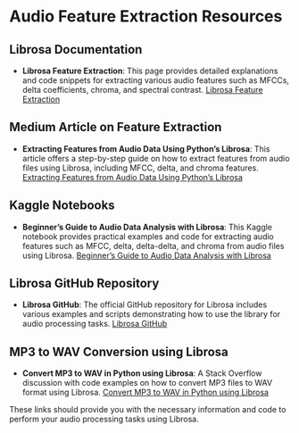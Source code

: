 # Audio Feature Extraction Resources

## Librosa Documentation
- **Librosa Feature Extraction**: This page provides detailed explanations and code snippets for extracting various audio features such as MFCCs, delta coefficients, chroma, and spectral contrast. [Librosa Feature Extraction](https://librosa.org/doc/latest/feature.html)

## Medium Article on Feature Extraction
- **Extracting Features from Audio Data Using Python’s Librosa**: This article offers a step-by-step guide on how to extract features from audio files using Librosa, including MFCC, delta, and chroma features. [Extracting Features from Audio Data Using Python’s Librosa](https://towardsdatascience.com/extract-features-of-music-75a3f9bc265d)

## Kaggle Notebooks
- **Beginner’s Guide to Audio Data Analysis with Librosa**: This Kaggle notebook provides practical examples and code for extracting audio features such as MFCC, delta, delta-delta, and chroma from audio files using Librosa. [Beginner’s Guide to Audio Data Analysis with Librosa](https://www.kaggle.com/code/fizzbuzz/beginner-s-guide-to-audio-data-analysis)

## Librosa GitHub Repository
- **Librosa GitHub**: The official GitHub repository for Librosa includes various examples and scripts demonstrating how to use the library for audio processing tasks. [Librosa GitHub](https://github.com/librosa/librosa)

## MP3 to WAV Conversion using Librosa
- **Convert MP3 to WAV in Python using Librosa**: A Stack Overflow discussion with code examples on how to convert MP3 files to WAV format using Librosa. [Convert MP3 to WAV in Python using Librosa](https://stackoverflow.com/questions/57729553/how-can-i-convert-an-mp3-to-wav-with-librosa)

These links should provide you with the necessary information and code to perform your audio processing tasks using Librosa.
